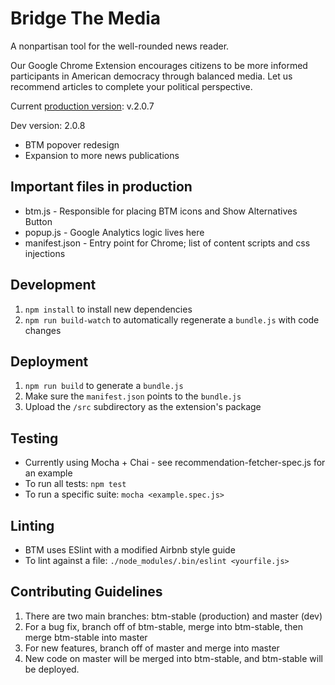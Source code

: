 # Bridge The Media

A nonpartisan tool for the well-rounded news reader.

Our Google Chrome Extension encourages citizens to be more informed participants in American democracy through balanced media. Let us recommend articles to complete your political perspective.

Current [production version](https://chrome.google.com/webstore/detail/bridge-the-media/cbjilbjbnknaboggkkdficoholohdcco): v.2.0.7

Dev version: 2.0.8

- BTM popover redesign
- Expansion to more news publications

## Important files in production

- btm.js - Responsible for placing BTM icons and Show Alternatives Button
- popup.js - Google Analytics logic lives here
- manifest.json - Entry point for Chrome; list of content scripts and css injections

## Development

1. ```npm install``` to install new dependencies
2. ```npm run build-watch``` to automatically regenerate a `bundle.js` with code changes


## Deployment

1. ```npm run build``` to generate a `bundle.js`
2. Make sure the ```manifest.json``` points to the ```bundle.js```
3. Upload the ```/src``` subdirectory as the extension's package


## Testing

- Currently using Mocha + Chai - see recommendation-fetcher-spec.js for an example
- To run all tests: ```npm test```
- To run a specific suite: ```mocha <example.spec.js>```

## Linting

- BTM uses ESlint with a modified Airbnb style guide
- To lint against a file: ```./node_modules/.bin/eslint <yourfile.js>```

## Contributing Guidelines

1. There are two main branches: btm-stable (production) and master (dev)
2. For a bug fix, branch off of btm-stable, merge into btm-stable, then merge btm-stable into master
3. For new features, branch off of master and merge into master
4. New code on master will be merged into btm-stable, and btm-stable will be deployed.
